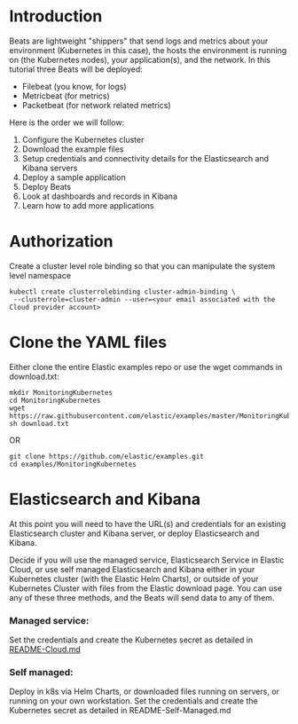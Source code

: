 # Introduction

Beats are lightweight "shippers" that send logs and metrics about your environment (Kubernetes in this case), the hosts the environment is running on (the Kubernetes nodes), your application(s), and the network.  In this tutorial three Beats will be deployed:
* Filebeat (you know, for logs)
* Metricbeat (for metrics)
* Packetbeat (for network related metrics)

Here is the order we will follow:

1. Configure the Kubernetes cluster
1. Download the example files
1. Setup credentials and connectivity details for the Elasticsearch and Kibana servers
1. Deploy a sample application
1. Deploy Beats
1. Look at dashboards and records in Kibana
1. Learn how to add more applications

# Authorization
Create a cluster level role binding so that you can manipulate the system level namespace

```
kubectl create clusterrolebinding cluster-admin-binding \
 --clusterrole=cluster-admin --user=<your email associated with the Cloud provider account>
```

# Clone the YAML files
Either clone the entire Elastic examples repo or use the wget commands in download.txt:

```
mkdir MonitoringKubernetes
cd MonitoringKubernetes
wget https://raw.githubusercontent.com/elastic/examples/master/MonitoringKubernetes/download.txt
sh download.txt
```

OR

```
git clone https://github.com/elastic/examples.git
cd examples/MonitoringKubernetes
```

# Elasticsearch and Kibana

At this point you will need to have the URL(s) and credentials for an existing Elasticsearch cluster and Kibana server, or deploy Elasticsearch and Kibana.

Decide if you will use the managed service, Elasticsearch Service in Elastic Cloud, or use self managed Elasticsearch and Kibana either in your Kubernetes cluster (with the Elastic Helm Charts), or outside of your Kubernetes Cluster with files from the Elastic download page.  You can use any of these three methods, and the Beats will send data to any of them.

### Managed service: 
Set the credentials and create the Kubernetes secret as detailed in [README-Cloud.md](README-Cloud.md)

### Self managed: 
Deploy in k8s via Helm Charts, or downloaded files running on servers, or running on your own workstation.  Set the credentials and create the Kubernetes secret as detailed in README-Self-Managed.md

